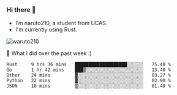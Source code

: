 ### Hi there 👋

- I’m naruto210, a student from UCAS.
- I'm currently using Rust.

<img src="https://komarev.com/ghpvc/?username=waruto210" alt="waruto210" />

🔭 What I did over the past week :)

<!--START_SECTION:waka-->
```text
Rust     9 hrs 36 mins   ███████████████████░░░░░░   75.48 % 
Go       1 hr 42 mins    ███▒░░░░░░░░░░░░░░░░░░░░░   13.40 % 
Other    24 mins         ▓░░░░░░░░░░░░░░░░░░░░░░░░   03.27 % 
Python   22 mins         ▓░░░░░░░░░░░░░░░░░░░░░░░░   02.90 % 
JSON     10 mins         ▒░░░░░░░░░░░░░░░░░░░░░░░░   01.40 % 
```
<!--END_SECTION:waka-->
